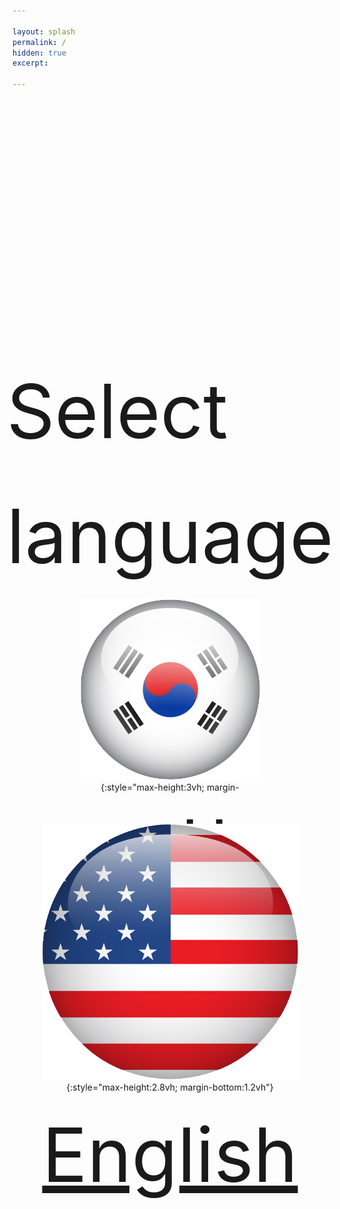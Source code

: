```yaml
---

layout: splash
permalink: /
hidden: true
excerpt: 

---
```


<div class="lang" markdown="1" style="width:30vw; height: 8vh; position:absolute; left:35vw; top:15vh; display:flex; justify-content: center;">

<span style="font-size:3vh; line-height:5vh;">Select language</span>

</div>

<div class="lang-list" markdown="1" style="text-align:center; width:30vw; height: 8vh; position:absolute; left:35vw; top:25vh; display:flex; justify-content: center;" >

![flag_ko](/assets/images/Pages/Main/kor.png){:style="max-height:3vh; margin-bottom:1.1vh"} <a style="font-size:3vh; line-height:5vh;" href="/ko">한글</a>

</div>
<div class="lang-list" markdown="1" style="text-align:center; width:30vw; position:absolute; height: 8vh; left: 35vw; top:34vh; display:flex; justify-content: center;">

![flag_us](/assets/images/Pages/Main/usa.png){:style="max-height:2.8vh; margin-bottom:1.2vh"} <a style="font-size:3vh; line-height:5vh;" href="/en">English</a>

</div>




